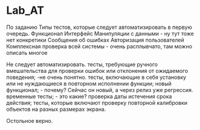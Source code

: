 # Lab_AT

По заданию
Типы тестов, которые следует автоматизировать в первую очередь.
Функционал
Интерфейс
Манипуляции с данными - ну тут тоже нет конкретики
Сообщения об ошибках 
Авторизация пользователей
Комплексная проверка всей системы - очень расплывчато, там можно описать многое

Не следует автоматизировать.
тесты, требующие ручного вмешательства для проверки ошибок или отклонения от ожидаемого поведения; -не очень понятно.
тесты, включающие в себя установку или не нуждающиеся в повторном исполнении функции;
новый функционал; - почему? Сейчас он новый, а через релиз уже регрессия.
временные тесты; - это какие?
проверка даты истечения срока действия;
тесты, которые включают проверку повторной калибровки объектов на разных размерах экрана. 

Остольное верно.

